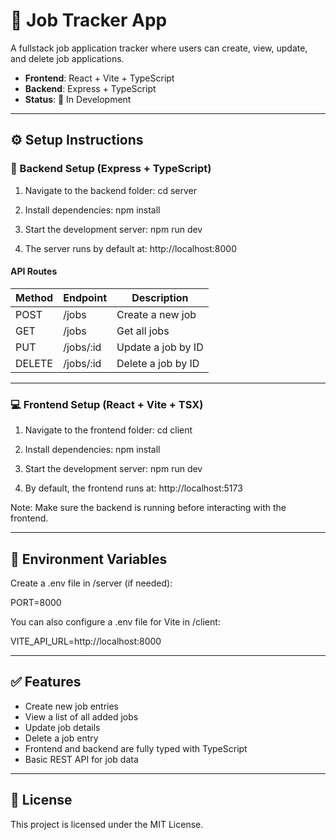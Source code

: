 # 📌 Job Tracker App

A fullstack job application tracker where users can create, view, update, and delete job applications.

- **Frontend**: React + Vite + TypeScript
- **Backend**: Express + TypeScript
- **Status**: 🚧 In Development

---

## ⚙️ Setup Instructions

### 🔧 Backend Setup (Express + TypeScript)

1. Navigate to the backend folder:
   cd server

2. Install dependencies:
   npm install

3. Start the development server:
   npm run dev

4. The server runs by default at:
   http://localhost:8000

#### API Routes

| Method | Endpoint       | Description             |
|--------|----------------|-------------------------|
| POST   | /jobs          | Create a new job        |
| GET    | /jobs          | Get all jobs            |
| PUT    | /jobs/:id      | Update a job by ID      |
| DELETE | /jobs/:id      | Delete a job by ID      |

---

### 💻 Frontend Setup (React + Vite + TSX)

1. Navigate to the frontend folder:
   cd client

2. Install dependencies:
   npm install

3. Start the development server:
   npm run dev

4. By default, the frontend runs at:
   http://localhost:5173

Note: Make sure the backend is running before interacting with the frontend.

---

## 🔐 Environment Variables

Create a .env file in /server (if needed):

PORT=8000

You can also configure a .env file for Vite in /client:

VITE_API_URL=http://localhost:8000

---

## ✅ Features

- Create new job entries
- View a list of all added jobs
- Update job details
- Delete a job entry
- Frontend and backend are fully typed with TypeScript
- Basic REST API for job data

---

## 📄 License

This project is licensed under the MIT License.
